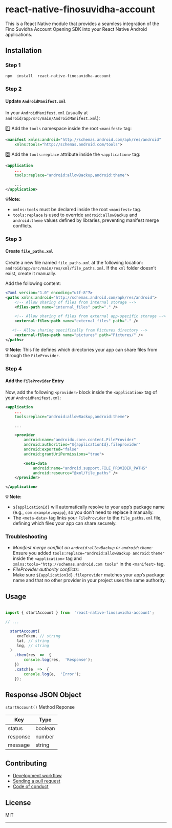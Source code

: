 # react-native-finosuvidha-account

This is a React Native module that provides a seamless integration of the Fino Suvidha Account Opening SDK into your React Native Android applications.

## Installation

### Step 1

```sh
npm  install  react-native-finosuvidha-account
```

### Step 2

#### Update `AndroidManifest.xml`

In your `AndroidManifest.xml` (usually at `android/app/src/main/AndroidManifest.xml`):

1️⃣ Add the `tools` namespace inside the root `<manifest>` tag:

```xml
<manifest xmlns:android="http://schemas.android.com/apk/res/android"
    xmlns:tools="http://schemas.android.com/tools">
```

2️⃣ Add the `tools:replace` attribute inside the `<application>` tag:

```xml
<application
    ...
    tools:replace="android:allowBackup,android:theme">

    ...
</application>
```

**💡Note:**
 - `xmlns:tools` must be declared inside the root `<manifest>` tag.
 - `tools:replace` is used to override `android:allowBackup` and `android:theme` values defined by libraries, preventing manifest merge conflicts.

### Step 3

####  Create `file_paths.xml`

Create a new file named `file_paths.xml` at the following location: `android/app/src/main/res/xml/file_paths.xml`. If the `xml` folder doesn’t exist, create it manually.

Add the following content:

```xml
<?xml version="1.0" encoding="utf-8"?>
<paths xmlns:android="http://schemas.android.com/apk/res/android">
    <!-- Allow sharing of files from internal storage -->
    <files-path name="internal_files" path="." />

    <!-- Allow sharing of files from external app-specific storage -->
    <external-files-path name="external_files" path="." />

   <!-- Allow sharing specifically from Pictures directory -->
    <external-files-path name="pictures" path="Pictures/" />
</paths>

```

**💡 Note:** This file defines which directories your app can share files from through the `FileProvider`.

### Step 4

####  Add the `FileProvider` Entry

Now, add the following `<provider>` block inside the `<application>` tag of your `AndroidManifest.xml`:

```xml
<application
    ...
    tools:replace="android:allowBackup,android:theme">

    ...

    <provider
        android:name="androidx.core.content.FileProvider"
        android:authorities="${applicationId}.fileprovider"
        android:exported="false"
        android:grantUriPermissions="true">

        <meta-data
            android:name="android.support.FILE_PROVIDER_PATHS"
            android:resource="@xml/file_paths" />
    </provider>

</application>

```

**💡 Note:**
 - `${applicationId}` will automatically resolve to your app’s package name (e.g., `com.example.myapp`), so you don’t need to replace it manually.
 - The `<meta-data>` tag links your `FileProvider` to the `file_paths.xml` file, defining which files your app can share securely.

### Troubleshooting
- *Manifest merge conflict on `android:allowBackup` or `android:theme`:*  
  Ensure you added `tools:replace="android:allowBackup android:theme"` inside the `<application>` tag and `xmlns:tools="http://schemas.android.com tools"` in the `<manifest>` tag.
- *FileProvider authority conflicts:*  
  Make sure `${applicationId}.fileprovider` matches your app’s package name and that no other provider in your project uses the same authority.


## Usage

```js

import { startAccount } from  'react-native-finosuvidha-account';

// ...

  startAccount(
     encToken, // string
     lat, // string
     lng, // string
  )
	.then(res  =>  {
		console.log(res,  'Response');
	})
	.catch(e  =>  {
		console.log(e,  'Error');
	});

```

## Response JSON Object

`startAccount()` Method Reponse

| Key               | Type    | 
|-------------------|---------| 
| status            | boolean |  
| response          | number  |          |
| message           | string  |


## Contributing

- [Development workflow](CONTRIBUTING.md#development-workflow)
- [Sending a pull request](CONTRIBUTING.md#sending-a-pull-request)
- [Code of conduct](CODE_OF_CONDUCT.md)

## License

MIT

---
